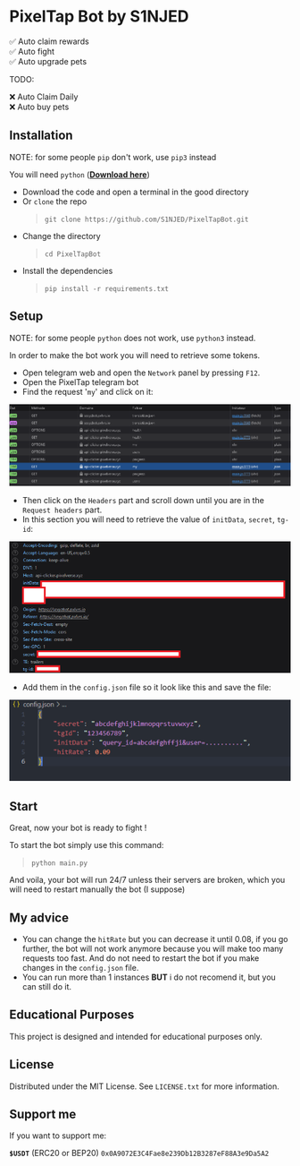 # PixelTap Bot by S1NJED

✅ Auto claim rewards<br>
✅ Auto fight<br>
✅ Auto upgrade pets<br>

TODO:

❌ Auto Claim Daily<br>
❌ Auto buy pets<br>

## Installation

NOTE: for some people `pip` don't work, use `pip3` instead

You will need `python` (__[Download here](https://www.python.org/downloads/)__)

- Download the code and open a terminal in the good directory
- Or `clone` the repo
    > `git clone https://github.com/S1NJED/PixelTapBot.git`
- Change the directory
    > `cd PixelTapBot`
- Install the dependencies
    > `pip install -r requirements.txt`

## Setup

NOTE: for some people `python` does not work, use `python3` instead.

In order to make the bot work you will need to retrieve some tokens.

- Open telegram web and open the `Network` panel by pressing `F12`.
- Open the PixelTap telegram bot
- Find the request '`my`' and click on it:

![requests](images/image.png)

- Then click on the `Headers` part and scroll down until you are in the `Request headers` part.
- In this section you will need to retrieve the value of `initData`, `secret`, `tg-id`:

![headers](images/image-1.png)

- Add them in the `config.json` file so it look like this and save the file:

![config.json file](images/image-2.png)

## Start

Great, now your bot is ready to fight !

To start the bot simply use this command:

> `python main.py`

And voila, your bot will run 24/7 unless their servers are broken, which you will need to restart manually the bot (I suppose)

## My advice

- You can change the `hitRate` but you can decrease it until 0.08, if you go further, the bot will not work anymore because you will make too many requests too fast. And do not need to restart the bot if you make changes in the `config.json` file.
- You can run more than 1 instances **BUT** i do not recomend it, but you can still do it.

## Educational Purposes

This project is designed and intended for educational purposes only.

## License

Distributed under the MIT License. See `LICENSE.txt` for more information.

## Support me

If you want to support me:

**`$USDT`** (ERC20 or BEP20) `0x0A9072E3C4Fae8e239Db12B3287eF88A3e9Da5A2`
